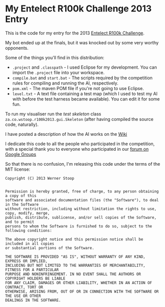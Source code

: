 My Entelect R100k Challenge 2013 Entry
======================================

This is the code for my entry for the 2013 [Entelect R100k Challenge](http://challenge.entelect.co.za/).

My bot ended up at the finals, but it was knocked out by some very worthy opponents.

Some of the things you'll find in this distribution:
* `.project` and `.classpath` - I used Eclipse for my development. You can import the `.project` file into your workspace.
* `compile.bat` and `start.bat` - The scripts required by the competition rules for compiling and running the AI, respectively.
* `pom.xml` - The maven POM file if you're not going to use Eclipse.
* `level.txt` - A text file containing a test map (which I used to test my AI with before the test harness became available). You can edit it for some fun.

To run my visualiser run the *test skeleton* class `za.co.wstoop.r100k2013.gui.Skeleton` (after having compiled the source code, naturally).

I have posted a description of how the AI works on the [Wiki](https://github.com/wernsey/battlematrix/wiki)

I dedicate this code to all the people who participated in the competition,
with a special thank you to everyone who participated in our [forum on Google Groups](https://groups.google.com/forum/?hl=en-GB#!forum/entelect-r100k-challenge)

So that there is no confusion, I'm releasing this code under the terms of the MIT license:

    Copyright (C) 2013 Werner Stoop


    Permission is hereby granted, free of charge, to any person obtaining a copy of this 
	software and associated documentation files (the "Software"), to deal in the Software 
	without restriction, including without limitation the rights to use, copy, modify, merge, 
	publish, distribute, sublicense, and/or sell copies of the Software, and to permit 
	persons to whom the Software is furnished to do so, subject to the following conditions:

    The above copyright notice and this permission notice shall be included in all copies 
	or substantial portions of the Software.

    THE SOFTWARE IS PROVIDED "AS IS", WITHOUT WARRANTY OF ANY KIND, EXPRESS OR IMPLIED, 
	INCLUDING BUT NOT LIMITED TO THE WARRANTIES OF MERCHANTABILITY, FITNESS FOR A PARTICULAR 
	PURPOSE AND NONINFRINGEMENT. IN NO EVENT SHALL THE AUTHORS OR COPYRIGHT HOLDERS BE LIABLE 
	FOR ANY CLAIM, DAMAGES OR OTHER LIABILITY, WHETHER IN AN ACTION OF CONTRACT, TORT OR 
	OTHERWISE, ARISING FROM, OUT OF OR IN CONNECTION WITH THE SOFTWARE OR THE USE OR OTHER 
	DEALINGS IN THE SOFTWARE.

